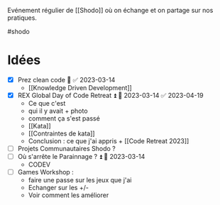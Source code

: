 Evénement régulier de [[Shodo]] où on échange et on partage sur nos pratiques.

#shodo
# Idées
- [x] Prez clean code 🔽 ✅ 2023-03-14
	- [[Knowledge Driven Development]] 
- [x] REX Global Day of Code Retreat ⏫ 📅 2023-03-14 ✅ 2023-04-19
	- Ce que c'est
	- qui il y avait + photo
	- comment ça s'est passé
	- [[Kata]]
	- [[Contraintes de kata]]
	- Conclusion : ce que j'ai appris + [[Code Retreat 2023]]
- [ ] Projets Communautaires Shodo ?
- [ ] Où s'arrête le Parainnage ? ⏫ 📅 2023-03-14 
	- CODEV
- [ ] Games Workshop :
	- faire une passe sur les jeux que j'ai 
	- Echanger sur les +/-
	- Voir comment les améliorer